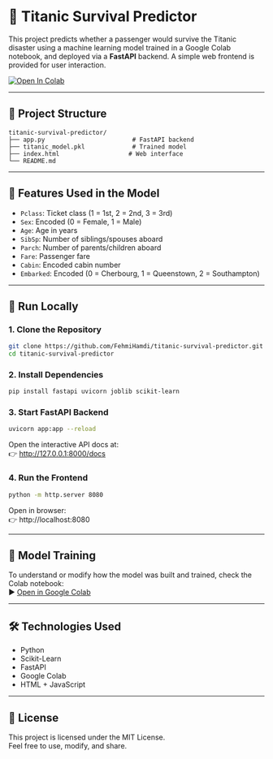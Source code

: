 # 🚢 Titanic Survival Predictor

This project predicts whether a passenger would survive the Titanic disaster using a machine learning model trained in a Google Colab notebook, and deployed via a **FastAPI** backend. A simple web frontend is provided for user interaction.

[![Open In Colab](https://colab.research.google.com/assets/colab-badge.svg)](https://colab.research.google.com/drive/1xpeY8_nUaa3SiA4CU2K7QBVZo3O8cUrn#scrollTo=QLiru92VO53r)

---

## 📁 Project Structure

```
titanic-survival-predictor/
├── app.py                        # FastAPI backend
├── titanic_model.pkl             # Trained model
├── index.html                   # Web interface
└── README.md
```

---

## 🧠 Features Used in the Model

- `Pclass`: Ticket class (1 = 1st, 2 = 2nd, 3 = 3rd)
- `Sex`: Encoded (0 = Female, 1 = Male)
- `Age`: Age in years
- `SibSp`: Number of siblings/spouses aboard
- `Parch`: Number of parents/children aboard
- `Fare`: Passenger fare
- `Cabin`: Encoded cabin number
- `Embarked`: Encoded (0 = Cherbourg, 1 = Queenstown, 2 = Southampton)

---

## 🧪 Run Locally

### 1. Clone the Repository

```bash
git clone https://github.com/FehmiHamdi/titanic-survival-predictor.git
cd titanic-survival-predictor
```

### 2. Install Dependencies

```bash
pip install fastapi uvicorn joblib scikit-learn
```

### 3. Start FastAPI Backend

```bash
uvicorn app:app --reload
```

Open the interactive API docs at:  
👉 http://127.0.0.1:8000/docs

### 4. Run the Frontend

```bash
python -m http.server 8080
```

Open in browser:  
👉 http://localhost:8080

---

## 📓 Model Training

To understand or modify how the model was built and trained, check the Colab notebook:  
▶️ [Open in Google Colab](https://colab.research.google.com/drive/1xpeY8_nUaa3SiA4CU2K7QBVZo3O8cUrn#scrollTo=QLiru92VO53r)

---


## 🛠 Technologies Used

- Python
- Scikit-Learn
- FastAPI
- Google Colab
- HTML + JavaScript

---

## 📜 License

This project is licensed under the MIT License.  
Feel free to use, modify, and share.

